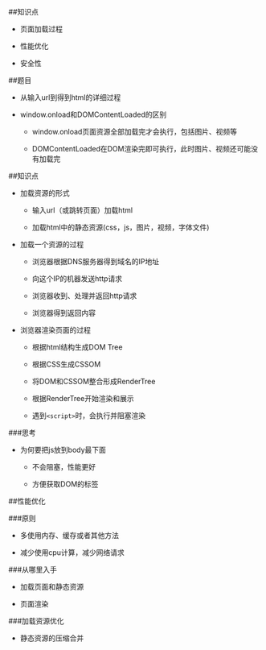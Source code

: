 ##知识点

- 页面加载过程

- 性能优化

- 安全性



##题目

- 从输入url到得到html的详细过程

- window.onload和DOMContentLoaded的区别

    - window.onload页面资源全部加载完才会执行，包括图片、视频等

    - DOMContentLoaded在DOM渲染完即可执行，此时图片、视频还可能没有加载完



##知识点

- 加载资源的形式

    - 输入url（或跳转页面）加载html
    
    - 加载html中的静态资源(css，js，图片，视频，字体文件)


- 加载一个资源的过程

    - 浏览器根据DNS服务器得到域名的IP地址
    
    - 向这个IP的机器发送http请求
    
    - 浏览器收到、处理并返回http请求
    
    - 浏览器得到返回内容


- 浏览器渲染页面的过程

    - 根据html结构生成DOM Tree
    
    - 根据CSS生成CSSOM
    
    - 将DOM和CSSOM整合形成RenderTree
    
    - 根据RenderTree开始渲染和展示
    
    - 遇到`<script>`时，会执行并阻塞渲染






###思考

- 为何要把js放到body最下面

    - 不会阻塞，性能更好
    
    - 方便获取DOM的标签





##性能优化


###原则

- 多使用内存、缓存或者其他方法

- 减少使用cpu计算，减少网络请求


###从哪里入手

- 加载页面和静态资源

- 页面渲染



###加载资源优化

- 静态资源的压缩合并



